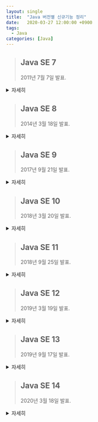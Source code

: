 ```yaml
---
layout: single
title:  "Java 버전별 신규기능 정리"
date:   2020-03-27 12:00:00 +0900
tags:
  - Java
categories: [Java]
---
```


> ## Java SE 7
>
> 2011년 7월 7일 발표.

<details markdown="1">
  <summary>자세히</summary>

### Type Inference

##### Java 7 이전

제너릭 타입 파라미터를 선언과 생성시 중복해서 써야한다.

```java
Map<String, List<String>> employeeRecords = new HashMap<String, List<String>>();
List<Integer> primes = new ArrayList<Integer>();
```

##### Java 7 이후

생성자 영역의 타입 파라미터를 <>로 대체하여 생략할 수 있다.

```java
Map<String, List<String>> employeeRecords = new HashMap<>();
List<Integer> primes = new ArrayList<>(); 
```



### String in Switch

##### Java 7 이전

int, enum만 switch에 사용할 수 있다. 

##### java 7 이후

Switch문 내에서 문자열을 사용할 수 있다.

```java
switch (day) {
	case "NEW":
		System.out.println("Order is in NEW state");
		break;
	case "CANCELED":
		System.out.println("Order is Cancelled");
		break;
	case "REPLACE":
		System.out.println("Order is replaced successfully");
		break;
	case "FILLED":
		System.out.println("Order is filled");
		break;
	default:
	System.out.println("Invalid"); 
}
```



### Automatic Resource Management

##### Java 7 이전

DB Connecteion, File stream 등을 open했을 때 오류 발생시에도 정상적인 종료를 위해 finally 블럭안에서 close 처리를 해야한다.

```java
public static void main(String args[]) {
	FileInputStream fin = null;
	BufferedReader br = null;
	
	try {
		fin = new FileInputStream("info.xml");
		br = new BufferedReader(new InputStreamReader(fin));
		if (br.ready()) {
			String line1 = br.readLine();
			System.out.println(line1);
		}
	} catch (FileNotFoundException ex) {
		System.out.println("Info.xml is not found");
	} catch (IOException ex) {
		System.out.println("Can't read the file");
	} finally {
		try {
			if (fin != null)
				fin.close();
			if (br != null)
				br.close();
		} catch (IOException ie) {
			System.out.println("Failed to close files");
		}
	}
}  
```



##### Java 7 이후

**AutoClosable**, **Closeable** 인터페이스를 구현한 객체에 대하여 try 내에서 close를 해준다

```java
public static void main(String args[]) {
	try (FileInputStream fin = new FileInputStream("info.xml");
		BufferedReader br = new BufferedReader(new InputStreamReader(fin));) {
		if (br.ready()) {
			String line1 = br.readLine();
			System.out.println(line1);
		}
	} catch (FileNotFoundException ex) {
		System.out.println("Info.xml is not found");
	} catch (IOException ex) {
		System.out.println("Can't read the file");
	}
}
```



### Fork/Join Framework

Fork/Join Framework는 멀티프로세서의 성능을 이용할 수 있는 ExecutorService 인터페이스의 구현체이다.

반복적으로 작은 조각으로 작업을 나누어 수행 할 수 있게 설계 되었다.
어플리케이션의 성능을 향상 시키기 위해 가능한 모든 프로세서를 이용하기 위한 것

ExecutorServcie를 구현함으로써 Fork/Join Framework는 Thread Pool안의 Worker Thread에게 작업들을 분배한다.

Fork/Join Framework는 Produce-Consumer 알고리즘과는 매우 다른 work-stealing 알고리즘을 이용한다.
작업이 없는 Worker Thread는 아직 바쁜 다른 Thread의 작업을 가져올 수 있다.

Fork/Join Framework의 핵심은 AbstractExecutorService 클래스를 구현한 ForkJoinPool 클래스이다.
ForkJoinPool은 핵심적인 work-stealing 알고리즘을 구현하고 있다.
ForkJoinTask 프로세스들을 실행 할 수 있다.



### Underscore in Numeric literal

숫자형(정수,실수)에 _(underscore) 문자열을 사용하여 가독성을 향상 시킬 수 있다.

##### 사용 가능

```java
int billion = 1_000_000_000; // 10^9
long creditCardNumber = 1234_4567_8901_2345L; //16 digit number
long ssn = 777_99_8888L;
double pi = 3.1415_9265;
float pif = 3.14_15_92_65f;
```



##### 사용 불가능

```java
double pi = 3._1415_9265; // 소수점 뒤에 _ 붙일 경우
long creditcardNum = 1234_4567_8901_2345_L; // 숫자 끝에 _ 붙일 경우
long ssn = _777_99_8888L; // 숫자 시작에 _ 붙일 경우
```



### Catching Multiple Exception Type in Single Catch Block

catch 블럭에서 여러개의 Exception 처리가 가능하다 (Multi-Catch)

##### Java 7 이전

```java
try {
	//...... 
} catch(ClassNotFoundException ex) {
	ex.printStackTrace(); 
} catch(SQLException ex) {
	ex.printStackTrace(); 
}
```



##### Java 7 이후

```java
try {
	//......
} catch (ClassNotFoundException | SQLException ex) {
	ex.printStackTrace();
}
//////////////////////////////////////////////////////////////////////////////
//Multi-Catch 구문 사용시 Exception들이 하위클래스 관계라면 컴파일 에러가 발생한다 //
//////////////////////////////////////////////////////////////////////////////
try {
    //...... }
catch (FileNotFoundException | IOException ex) {
    ex.printStackTrace(); 
}
 
Alternatives in a multi-catch statement cannot be related by sub classing, it will throw error at compile time :
java.io.FileNotFoundException is a subclass of alternative java.io.IOException at Test.main
```



### Binary Literals with Prefix “0b”

숫자형에 **0B** 또는 **0b**를 앞에 붙임으로써 이진법 표현이 가능하다

8진법은 **0**

16진법은 **0X** 또는 **0x**

```java
int mask = 0b01010000101;
int binary = 0B0101_0000_1010_0010_1101_0000_1010_0010;    // _를 이용한 가독성 향상
```



### Java NIO 2.0

기본파일시스템에 접근도 가능하고 다양한 파일I/O 기능도 제공

- 파일을 이동
- 파일 복사
- 파일 삭제
- 파일속성이 Hidden인지 체크도 가능
- 심볼릭링크나 하드링크도 생성 가능
- 와일드카드를 사용한 파일검색도 가능
- 디렉토리의 변경사항을 감시하는 기능
- 등등..



### G1 Garbage Collector

- G1(Garbage First)
- 새로운 Garbage Collector가 추가
- G1 GC는 Garbage가 가장 많은 영역의 정리를 수행한다
- 메모리 집중적인 어플리케이션에 더 큰 Through put을 제공



### More Precise Rethrowing of Exception

- JDK7 이전 버젼에서는 catch 구문내에서 선언한 예외 유형만 밖으로 던질 수 있다
- JDK7에서는 catch 구문에서 선언한 예외를 밖으로 던질 수 있다

##### Java 7 이전

```java
public void obscure() throws Exception {
	try {
		new FileInputStream("abc.txt").read();
		new SimpleDateFormat("ddMMyyyy").parse("12-03-2014");
	} catch (Exception ex) {
		System.out.println("Caught exception: " + ex.getMessage());
		throw ex;
	}
}  
```



##### Java 7 이후

```java
public void precise() throws ParseException, IOException {
	try {
		new FileInputStream("abc.txt").read();
		new SimpleDateFormat("ddMMyyyy").parse("12-03-2014");
	} catch (Exception ex) {
		System.out.println("Caught exception: " + ex.getMessage());
		throw ex;
	}
}
```



</details>



> ## Java SE 8
>
> 2014년 3월 18일 발표.

<details markdown="1">
  <summary>자세히</summary>
### Lambda expressions

- 람다 표현식은 Anonymous Function라고 할 수 있다
- 람다를 이용하여 코드를 간결하게 할 수 있다

##### Example

```java
// Before
Runnable oldRunner = new Runnable(){
	public void run(){
		System.out.println("I am running");
	}
};
// After
Runnable java8Runner = () -> {
	System.out.println("I am running");
};
```



### Method Reference

- 특정 람다 표현식을 축약한 것으로 볼 수 있다
- 메서드 정의를 활용하여 람다처럼 사용 가능하다

##### Example

```java
// Before  
inventory.sort((Apple a1, Apple a2) -> 
					a1.getWeight().compareTo(a2.getWeight()));
 
// After
inventory.sort(comparing(Apple::getWeight));
 
/*
	Lamda                       ->             Method Reference
	(Apple a) -> a.getWeight                   Apple::getWeight
	() -> Thread.currentThread().dumpStack()   Thread.currentThread()::dumpStack
*/
```



### Stream

- 간결하게 컬렉션의 데이터를 처리하는 기능

##### Example

```java
// Before 
List<Shape> list = new ArrayList<Shape>();
for (Shape s : shapes) {
	if (s.getColor() == RED) {
		list.add(s);
	}
}
 
// After
shapes.stream().filter(s -> s.getColor() == Red).collect(toList());
```



### Parallel Stream

- 위 Stream을 병렬로 처리가능하도록 하는 기능
- 여러 쓰레드에서 처리할 수 있도록 분할한 Stream 이다

##### Example

```java
shapes.parallelStream().forEach(s -> doSomething());
```



### Default Method

- 인터페이스의 구현체를 인터페이스 자체에서 기본으로 제공 가능하다
- 구현 클래스에서 인터페이스를 구현하지 않아도 된다

##### Example

```java
public interface Sized {
	int size();
 
	default boolean isEmpty() {  // Default Method
		return size() == 0;
	}
}
```



### Optional

- 값을 Optional<T>로 캡슐화하여 NullPointerException을 막는다
- 값이 존재한다면 Optional 클래스는 값을 감싼다
- 값이 없다면 Optional.empty메서드로 Optional을 리턴한다



### CompletaleFuture

- Future의 기능을 확장시켜준다
- 두 개의 비동기 계산 결과를 하나로 합친다
- 각 계산 결과는 독립적이거나 종속적일 수 있다
- Future 집합이 실행하는 모든 태스크의 완료를 기다린다
- Future 집합에서 가장 빨리 완료되는 태스크를 기다렸다가 결과를 얻는다
- Future가 완료되면 추가 작업을 수행 할 수 있다



### New date / time APIs

- Joda-Time의 많은 기능을 java.time 패키지로 추가했다
  LocalDate, LocalTime, Instant, Duration, Period …




</details>



> ## Java SE 9
>
> 2017년 9월 21일 발표.



<details markdown="1">
  <summary>자세히</summary>
  


### Java 9 REPL(JShell)

- 새로운 툴인 "JShell"을 제공
  쉘과 REPL(Read Evaluate Print Loop)을 위한 것
  자바 클래스, 인터페이스, 객체 등의 생성을 매우 쉽게 실행하고 테스트하게 해줌
- REPL(Read Evaluate Print Loop)
  읽고(read), 계산하고(evaluate), 출력하는(print) 반복 구조
  스크립트 언어(interactive interpreter shell)들의 다른 명칭(예전 이름)
  개발자가 간단한 코드를 입력하여 바로 결과값을 확인하게 해주는 편의성 툴

##### Example

```shell
> jshell
|  Welcome to JShell -- Version 13.0.2
|  For an introduction type: /help intro

jshell> int a = 10
a ==> 10

jshell> System.out.println("a value = " + a)
a value = 10
```



### Factory Method for Immutable List, Set, Map and Map.Entry

- 불변 List, Set, Map, Map.Entry를 만들어주는 편리한 신규 팩토리 메서드 제공
- 비어있거나 비어있지 않은 Collection 객체를 만드는데 사용

##### Empty List Example

```java
List immutableList = List.of();
```

##### Non-Empty List Example

```java
List immutableList = List.of("one", "two", "three");
```

##### Empty Map Example

```java
Map emptyImmutableMap = Map.of();
```

##### Non-Empty Map Example

```java
Map nonemptyImmutableMap = Map.of(1, "one", 2, "two", 3, "three");
```



### Private methods in Interfaces

- Java8에서 Default와 Static 메서드를 이용해서 인터페이스에 구현체를 넣는 방법이 추가됨
- 하지만 private으로 구현체를 추가하는 방법이 없었기 때문에 이번에 추가되었음

##### Example

```java
public interface Card{
  private Long createCardID(){
    // Method implementation goes here.
  }
  private static void displayCardDetails(){
    // Method implementation goes here.
  }
}
```



### Java 9 Module System

- 자바 9 의 큰 변화중 하나는 모듈 시스템
- 직소 프로젝트(jigsaw project)는 다음과 같은 특징을 갖고 있음
  * Modular JDK
  * Modular Java Source Code
  * Modular Run-time Images
  * Encapsulate Java Internal APIs
  * Java Platform Module System
- 자바 SE 9 버전 전에는 자바 기반 응용 프로그램을 개발할 때 모노리틱(monolithic) Jar 방식을 사용했음
  * 한계와 단점이 많았음
  * 이러한 모든 단점을 방지하기 위해, 자바 SE 9 모듈 시스템이 나옴

##### Simple Module Example

```java
module com.atin.monitor.ui {
  requires javafx.base;
  requires javafx.controls;
  requires javafx.graphics;
  exports com.atin.monitor.ui.launch;
  exports com.atin.monitor.ui.show;
}
```



### Process API Improvements

- 자바 9 에서 프로세스 API를 개선함
- 다음과 같은 두 커플 형태의 신규 클래스가 추가되었다.
  * java.lang.ProcessHandle
  * java.lang.ProcessHandle.Info

##### Process API Example

```java
ProcessHandle currentProcess = ProcessHandle.current();
System.out.println("Id: = " + currentProcess.getPid());
```



### Try With Resources Improvement

- 자바 7 에서 나온 자원 관리 방법(try with resource)을 개선

##### Java 7

```java
void testARM_Before_Java9() throws IOException{
  BufferedReader reader1 = new BufferedReadeer(new FileReader("journaldev.txt"));
  try(BufferedReader reader2 = reader1) {
    System.out.println(reader.readLine());
  }
}
```

##### Java 9

```java
void testARM_Java9() throws IOException{
  BufferedReader reader1 = new BufferedReadeer(new FileReader("journaldev.txt"));
  try(reader1) {
    System.out.println(reader1.readLine());
  }
}
```



### CompletableFuture API Improvements

- 자바 8에서 CompletableFuture가 가지는 문제점을 개선



### Reactive Streams

- Java 9는 새로운 리액티브 스트림 API를 추가함
- 자바 9의 리액티브 스트림 API
  * 자바 언어를 이용해서 매우 쉽게 병행성, 확장성, 비동기 애플리케이션을 구현한 Publish/Subscribe 프레임워크
  * API
    java.util.concurrent.Flow
    java.util.concurrent.Flow.Publisher
    java.util.concurrent.Flow.Subscriber
    java.util.concurrent.Flow.Processor

##### 

### Diamond Operator for Anonymous Inner Class

- 자바 7에서 Diamond Operator를 추가했지만, 자바 8에서 익명 내부 클래스 사용시 한계가 있다는 것을 확인
- 해당 이슈를 수정함

##### Example

```java
public List getEmployee(String empid){
  // Code to get Employee details from Data Store
  return new List(emp) { };
}
```

- 자세한 타입 파라미터 없이 단순히 "List"만을 사용하였지만 상세한 타입을 알아서 확인해서 읽고 처리함



### Optional Class Improvements

- Optional 클래스에 신규 메서드를 추가
- 값이 Optional 객체로 주어질 때 Stream 메서드는 값과 함께 sequential stream을 리턴, 값이 비어 있다면 빈 스트림을 리턴함

##### Example

```java
Stream<Optional> emp = getEmployee(id);
Stream empStream = emp.flatMap(Optional::stream);
```

* 위 Optional.stream 메서드는 Employee 객체의 Optional 스트림을 Employee 객체 스트림으로 변환해줌



### 기타 특징

[Java9 Features](https://www.journaldev.com/13121/java-9-features-with-examples)



</details>





> ## Java SE 10
>
> 2018년 3월 20일 발표.



<details markdown="1">
  <summary>자세히</summary>
### Local Variable Type Inference

- 지역 변수를 선언할 때 타입추론을 이용하여 명시적인 타입선언 없이도 변수를 선언할 수 있게 됨

##### Example

```java
var list = new ArrayList<String>();	// infers ArrayList<String>
var stream = list.stream();					// infers Stream<String>
```

```java
for(var value : list) {
  System.out.println(value);
}
```

```java
for(var i=0; i<list.size(); i++) {
  System.out.println(i);
}
```



### Garbage Collector Interface

- 가비지 콜렉터 인터페이스를 도입하여 앞으로 여러 용도에 맞는 가비지 콜렉터가 등장하고 교체해서 쓸 수 있을 것



### Consolidate the JDK Forest into a Single Repository

- 개발을 할 때 효율적이고 간결하게 하기 위해 JDK 저장소들을 단일 저장소로 옮김



### Parallel Full GC for G1

- 이전 JDK의 G1 가비지 컬렉터는 Full GC를 피할 수 있게끔 설계 되긴 했지만, 병행 컬렉터 작업에서 충분할 만큼 빠르게 메모리 반환을 하지 못한다면 Gull GC가 발생한다.
- 이전 JDK의 G1 가비지 컬렉터의 Full GC 구현은 단일 스레드의 mark-sweep-compact algorithm을 사용한다. 이제 mark-sweep-compact algorithm을 병렬화 하여 메모리 반환 속도를 개선하였다.



### Thread Local handshakes

- GC가 발생하기 위해 흔히 말하는 "stop-the-world"가 발생한느데, GC를 수행하기 위해 GC를 실행한느 쓰레드를 제외하고 모든 쓰레드가 작업을 멈추는 것을 의미한다.
- 이전과 같이 모든 쓰레드들이 동시에 멈추지 않고 쓰레드를 개별로 멈출 수 있게 되었고, VM safepoint 수행 없이도 개별 쓰레드에서 콜백 실행이 가능해졌다.



### Remove the Native-Header Generation Tool (javah)

- JDK8 부터 javac에서 JNI 헤더 파일 생성을 지원합니다.
- {JAVA_HOME}/bin 하위의 JDK 에서 제공해주던 많은 Tool 기능중 코드에 native 메소드 사용시 JNI 헤더를 생성해주는 툴이 삭제되었습니다. 



### Additional Unicode Language-Tag Extensions

- java.util.Locale 및 관련 API 들을 향상시켜서 BCP 47 언어 태그의 추가적인 유니코드를 확장 구현 하였습니다.



### Heap Allocation on Alternative Memory Devices

- HotSpot VM 이 사용자가 지정한 대체 메모리 장치 NVDIMM (비 휘발성 NAND 플래시 메모리) 또는 서로 다른 메모리장치를 사용해서 JVM Heap 영역의 메모리를 할당할 수 있게 되었다.
- 이를 위하여 -XX:AllocateHeapAt=<path> 옵션이 추가되었다.



### Experimental Java-Based JIT Compiler

- Java 기반 JIT 컴파일러인 GGraal을 Linux/ x64 플랫폼에서 실험적으로 JIT 컴파일러를 사용할 수 있다.



### Root Certificates

- JDK에서 최상위 인증 기관 Certification Authority (CA) 의 기본 세트를 제공한다.
- Java도 root CA를 위한 저장소를 가지고 있다. ${JAVA_HOME}/lib/security 디렉터리 하위에 있는 cacerts 파일로, 단순한 keystore 이다.
- 기존에 OpenJDK 버전은 빈파일이 기본 셋팅이었지만, JDK 10부터는 Oracle JDK 버전에만 있던 root CA 목록이 기본으로 포함된다.



</details>



> ## Java SE 11
>
> 2018년 9월 25일 발표.



<details markdown="1">
  <summary>자세히</summary>

### Local-Variable Syntax for Lambda Parameters

- JDK 10에서 var가 도입되었지만, 암묵적 타입의 람다 표현식에는 사용할 수 없었습니다. 자바11부터는 람다 표현식에서도 var 키워드를 사용할 수 있게 되었습니다.

##### Example

```java
@Test
public void test_JEP323() {
    var xs = new in[]{3, 2, 6, 4, 8, 9};
    int x = Arrays
            .stream(xs)
            .filter((var a) -> a < 5)
            .sum();
    System.out.println(x);
}
```



### HTTP Client (Standard)

- 자바 9 & 10에서 incubated된 HTTP client는 자바11에서는 표준화된 버전으로 릴리스 되었습니다.
- java.net.http




</details>



> ## Java SE 12
>
> 2019년 3월 19일 발표.





<details markdown="1">
  <summary>자세히</summary>

### Switch문의 문법적 확장

##### Java 12 이전

```java
switch (day) {
    case MONDAY:
    case FRIDAY:
    case SUNDAY:
        System.out.println(6);
        break;
    case TUESDAY:
        System.out.println(7);
        break;
    case THURSDAY:
    case SATURDAY:
        System.out.println(8);
        break;
    case WEDNESDAY:
        System.out.println(9);
        break;
}
```

##### Java 12 이후

```java
switch (day) {
    case MONDAY, FRIDAY, SUNDAY -> System.out.println(6);
    case TUESDAY                -> System.out.println(7);
    case THURSDAY, SATURDAY     -> System.out.println(8);
    case WEDNESDAY              -> System.out.println(9);
}
```




</details>



> ## Java SE 13
>
> 2019년 9월 17일 발표.



<details markdown="1">
  <summary>자세히</summary>

### 예약어 yield 추가

##### Example

```java
var a = switch (day) {
    case MONDAY, FRIDAY, SUNDAY -> yield 6;
    case TUESDAY                -> yield 7;
    case THURSDAY, SATURDAY     -> yield 8;
    case WEDNESDAY              -> yield 9;
};
```



</details>



> ## Java SE 14
>
> 2020년 3월 18일 발표.





<details markdown="1">
  <summary>자세히</summary>



Coming Soon...




</details>



